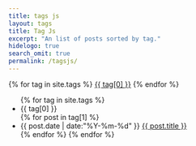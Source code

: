 ```yaml
---
title: tags js
layout: tags
title: Tag Js
excerpt: "An list of posts sorted by tag."
hidelogo: true
search_omit: true
permalink: /tagsjs/
---
```


<div id='tag_cloud'>
{% for tag in site.tags %}
<a href="#{{ tag[0] }}" title="{{ tag[0] }}" rel="{{ tag[1].size }}">{{ tag[0] }}</a>
{% endfor %}
</div>

<ul class="listing">
{% for tag in site.tags %}
  <li class="listing-seperator" id="{{ tag[0] }}">{{ tag[0] }}</li>
{% for post in tag[1] %}
  <li class="listing-item">
  <time datetime="{{ post.date | date:"%Y-%m-%d" }}">{{ post.date | date:"%Y-%m-%d" }}</time>
  <a href="{{ site.url }}{{ post.url }}" title="{{ post.title }}" class="listing-item-a">{{ post.title }}</a>
  </li>
{% endfor %}
{% endfor %}
</ul>

<!-- <script src="/assets/js/vendor/jquery-1.9.1.min.js" type="text/javascript" charset="utf-8"></script>  -->
<script src="/assets/js/tag/jquery.tagcloud.js" type="text/javascript" charset="utf-8"></script> 
<script language="javascript">
  $.fn.tagcloud.defaults = {
      size: {start: 1, end: 1, unit: 'em'},
      color: {start: '#c0edf7', end: '#018aaa'}
  };
</script>

